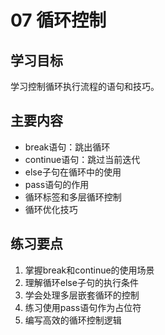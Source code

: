 # 07 循环控制

## 学习目标
学习控制循环执行流程的语句和技巧。

## 主要内容
- break语句：跳出循环
- continue语句：跳过当前迭代
- else子句在循环中的使用
- pass语句的作用
- 循环标签和多层循环控制
- 循环优化技巧

## 练习要点
1. 掌握break和continue的使用场景
2. 理解循环else子句的执行条件
3. 学会处理多层嵌套循环的控制
4. 练习使用pass语句作为占位符
5. 编写高效的循环控制逻辑